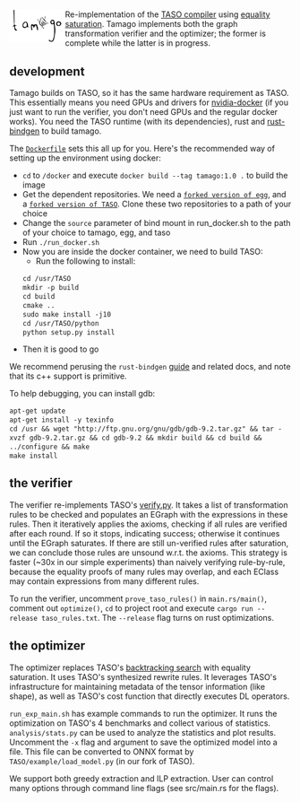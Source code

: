 # <img src="logo.png" alt="tamago" height="58" align="left"/>
Re-implementation of the [TASO compiler](https://github.com/jiazhihao/TASO)
using [equality saturation](https://mwillsey.com/papers/egg/). Tamago implements
both the graph transformation verifier and the optimizer; the former is complete while
the latter is in progress.

## development

Tamago builds on TASO, so it has the same hardware requirement as TASO. This essentially
means you need GPUs and drivers for [nvidia-docker](https://github.com/NVIDIA/nvidia-docker/)
(if you just want to run the verifier, you don't need GPUs and the regular docker works).
You need the TASO runtime (with its dependencies), rust and
[rust-bindgen](https://github.com/rust-lang/rust-bindgen) to build tamago.

The [`Dockerfile`](docker/Dockerfile) sets this all up for you. Here's the recommended way of
setting up the environment using docker:

- `cd` to `/docker` and execute `docker build --tag tamago:1.0 .` to build the image
- Get the dependent repositories. We need a [`forked version of egg`](https://github.com/yycdavid/egg), and a [`forked version of TASO`](https://github.com/yycdavid/taso). Clone these two repositories to a path of your choice
- Change the `source` parameter of bind mount in run_docker.sh to the path of your choice to tamago, egg, and taso
- Run `./run_docker.sh`
- Now you are inside the docker container, we need to build TASO:
    - Run the following to install:
    ```
    cd /usr/TASO
    mkdir -p build
    cd build
    cmake ..
    sudo make install -j10
    cd /usr/TASO/python
    python setup.py install
    ```
- Then it is good to go

We recommend perusing the
`rust-bindgen` [guide](https://rust-lang.github.io/rust-bindgen/) and related
docs, and note that its c++ support is primitive.

To help debugging, you can install gdb:
```
apt-get update
apt-get install -y texinfo
cd /usr && wget "http://ftp.gnu.org/gnu/gdb/gdb-9.2.tar.gz" && tar -xvzf gdb-9.2.tar.gz && cd gdb-9.2 && mkdir build && cd build && ../configure && make
make install
```

## the verifier
The verifier re-implements TASO's [verify.py](https://github.com/jiazhihao/TASO/blob/master/verify/verify.py).
It takes a list of
transformation rules to be checked and populates an EGraph with the expressions in
these rules. Then it iteratively applies the axioms, checking if all rules are verified
after each round. If so it stops, indicating success; otherwise it continues until the
EGraph saturates. If there are still un-verified rules after saturation, we can
conclude those rules are unsound w.r.t. the axioms. This strategy is faster (~30x in
our simple experiments) than naively
verifying rule-by-rule, because the equality proofs of many rules may overlap, and each
EClass may contain expressions from many different rules.

To run the verifier, uncomment `prove_taso_rules()` in `main.rs/main()`, comment out
`optimize()`, `cd` to project root and execute `cargo run --release taso_rules.txt`.
The `--release` flag turns on rust optimizations.

## the optimizer
The optimizer replaces TASO's [backtracking search](https://cs.stanford.edu/~padon/taso-sosp19.pdf)
with equality saturation. It uses TASO's synthesized rewrite rules. It leverages TASO's
infrastructure for maintaining metadata of the tensor information (like shape), as well as
TASO's cost function that directly executes DL operators.

`run_exp_main.sh` has example commands to run the optimizer. It runs the optimization on TASO's 4 benchmarks and collect various of statistics. `analysis/stats.py` can be used to analyze the statistics and plot results. Uncomment the `-x` flag and argument to save the optimized model into a file. This file can be converted to ONNX format by `TASO/example/load_model.py` (in our fork of TASO).

We support both greedy extraction and ILP extraction. User can control many options through command line flags (see src/main.rs for the flags).
